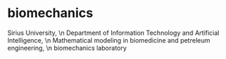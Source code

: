 # biomechanics
Sirius University, \n
Department of Information Technology and Artificial Intelligence, \n
Mathematical modeling in biomedicine and petreleum engineering, \n
biomechanics laboratory
